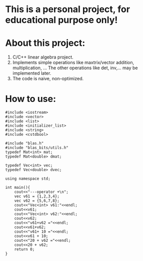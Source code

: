 # This is a personal project, for educational purpose only!

# About this project:
  1. C/C++ linear algebra project.
  2. Implements simple operations like maxtrix/vector addition, multiplication, ... The other operations like det, inv,... may be implemented later.
  3. The code is naive, non-optimized.

# How to use:
```
#include <iostream>
#include <vector>
#include <list>
#include <initializer_list>
#include <string>
#include <cstdbool>

#include "blas.h"
#include "blas_bits/utils.h"
typedef Mat<int> mat;
typedef Mat<double> dmat;

typedef Vec<int> vec;
typedef Vec<double> dvec;

using namespace std;

int main(){
	cout<<"---operator +\n";
	vec v61 = {1,2,3,4};
	vec v62 = {5,6,7,8};
	cout<<"Vec<int> v61:"<<endl;
	cout<<v61;
	cout<<"Vec<int> v62:"<<endl;
	cout<<v62;
	cout<<"v61+v62 ="<<endl;
	cout<<v61+v62;
	cout<<"v61+ 10 ="<<endl;
	cout<<v61 + 10;
	cout<<"20 + v62 ="<<endl;
	cout<<20 + v62;
	return 0;
}

```
